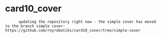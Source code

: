 # card10_cover


          updating the repository right now - the simple cover has moved to the branch simple cover:          https://github.com/royrobotiks/card10_cover/tree/simple-cover

